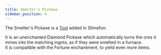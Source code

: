 ```yaml
---
title: Smelter's Pickaxe
sidebar_position: 4
---
```


The Smelter's Pickaxe is a [Tool](https://github.com/Slimefun/Slimefun4/wiki/Tools) added in Slimefun.

It is an unenchanted Diamond Pickaxe which automatically turns the ores it mines into the matching ingots, as if they were smelted in a furnace.<br>
It is compatible with the Fortune enchantment, to yield even more items.
